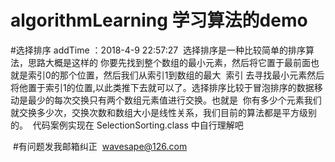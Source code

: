 # algorithmLearning 学习算法的demo
#选择排序 addTime ：2018-4-9 22:57:27 
  选择排序是一种比较简单的排序算法，思路大概是这样的 你要先找到整个数组的最小元素，然后将它置于最前面也就是索引0的那个位置，然后我们从索引1到数组的最大
  索引 去寻找最小元素然后将他置于索引1的位置,以此类推下去就可以了。选择排序比较于冒泡排序的数据移动是最少的每次交换只有两个数组元素值进行交换。也就是
  你有多少个元素我们就交换多少次，交换次数和数组大小是线性关系，我们目前的算法都是平方级别的。
  代码案例实现在 SelectionSorting.class 中自行理解吧 
  
  
  
  
  
  #有问题发我邮箱纠正  wavesape@126.com 
